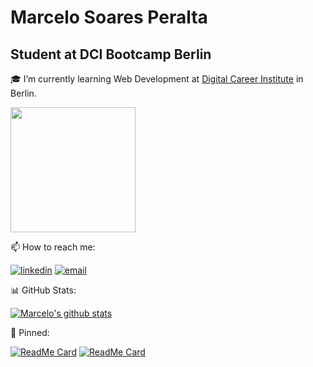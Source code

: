 # Marcelo Soares Peralta

## Student at DCI Bootcamp Berlin

:mortar_board: I’m currently learning Web Development at [Digital Career Institute](https://digitalcareerinstitute.org/) in Berlin.  

<img height="200" src="https://github.com/marcelosperalta/dci/blob/master/img_mern.png"/>

:mailbox: How to reach me:  

<!-- &nbsp;&nbsp;&nbsp;&nbsp;&nbsp;<a href="https://www.linkedin.com/in/marcelo-soares-peralta-b1a7aa95/"><img src="https://content.linkedin.com/content/dam/me/brand/en-us/brand-home/logos/01-dsk-e8-v2.png.original.png" width="120"></a> -->
[![linkedin](https://img.shields.io/badge/LinkedIn-Marcelo%20Soares%20Peralta-blue)](https://www.linkedin.com/in/marcelo-soares-peralta-b1a7aa95/)
<a href="mailto:marcelosperalta@gmail.com">![email](https://img.shields.io/badge/e--mail-marcelosperalta%40gmail.com-red)</a>

:bar_chart: GitHub Stats:

[![Marcelo's github stats](https://github-readme-stats.vercel.app/api?username=marcelosperalta&show_icons=true&theme=dracula)](https://github.com/anuraghazra/github-readme-stats)

:pushpin: Pinned:

[![ReadMe Card](https://github-readme-stats.vercel.app/api/pin/?username=marcelosperalta&repo=dci)](https://github.com/anuraghazra/github-readme-stats) [![ReadMe Card](https://github-readme-stats.vercel.app/api/pin/?username=marcelosperalta&repo=dci)](https://github.com/anuraghazra/github-readme-stats)